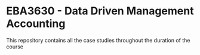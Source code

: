 # EBA3630 - Data Driven Management Accounting
This repository contains all the case studies throughout the duration of the course
